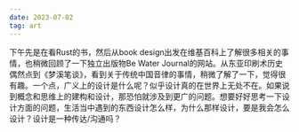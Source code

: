 ```yaml
---
date: 2023-07-02
tag: art
---
```

下午先是在看Rust的书，然后从book design出发在维基百科上了解很多相关的事情，也稍微回顾了一下独立出版物Be Water Journal的网站。从东亚印刷术历史偶然点到《梦溪笔谈》，看到关于传统中国音律的事情，稍微了解了一下，觉得很有趣。一个点，广义上的设计是什么呢？似乎设计真的在世界上无处不在。如果说到概念和思维上的建构和设计，那恐怕就涉及到更广的问题。想要好好思考一下设计方面的问题，生活当中遇到的东西设计怎么样，为什么那样设计，要是我会怎么设计？设计是一种传达/沟通吗？